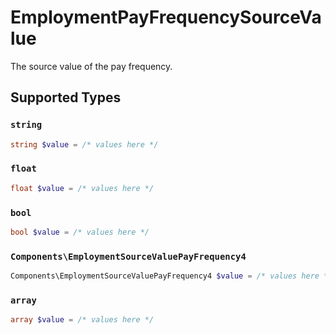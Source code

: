 # EmploymentPayFrequencySourceValue

The source value of the pay frequency.


## Supported Types

### `string`

```php
string $value = /* values here */
```

### `float`

```php
float $value = /* values here */
```

### `bool`

```php
bool $value = /* values here */
```

### `Components\EmploymentSourceValuePayFrequency4`

```php
Components\EmploymentSourceValuePayFrequency4 $value = /* values here */
```

### `array`

```php
array $value = /* values here */
```


